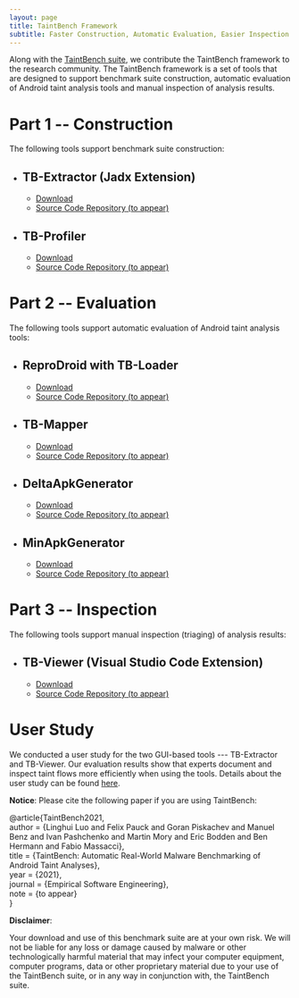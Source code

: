 ```yaml
---
layout: page
title: TaintBench Framework
subtitle: Faster Construction, Automatic Evaluation, Easier Inspection
---
```

Along with the [TaintBench suite](taintbenchSuite.md), we contribute the TaintBench framework to the research community. The TaintBench framework is a set of tools that are designed to support benchmark suite construction, automatic evaluation of Android taint analysis tools and manual inspection of analysis results.  
# Part 1 -- Construction
The following tools support benchmark suite construction:
- ## TB-Extractor (Jadx Extension)
  - [Download](https://github.com/TaintBench/TaintBench/releases/download/TBFramework/TBExtractor-EMSE.zip)
  - [Source Code Repository (to appear)]()
- ## TB-Profiler 
  - [Download](https://github.com/TaintBench/TaintBench/releases/download/TBFramework/TB-Profiler-0.0.1-EMSE.zip)
  - [Source Code Repository (to appear)]()

# Part 2 -- Evaluation
The following tools support automatic evaluation of Android taint analysis tools:
- ## ReproDroid with TB-Loader
  - [Download](https://github.com/TaintBench/TaintBench/releases/download/TBFramework/BREW-2.0.0-SNAPSHOT-EMSE.zip)
  - [Source Code Repository (to appear)]()

- ## TB-Mapper
  - [Download](https://github.com/TaintBench/TaintBench/releases/download/TBFramework/TBSaSMapper-1.0-SNAPSHOT-EMSE.zip)
  - [Source Code Repository (to appear)]()

- ## DeltaApkGenerator
  - [Download](https://github.com/TaintBench/TaintBench/releases/download/TBFramework/DeltaApkGenerator-0.0.2-EMSE.zip)
  - [Source Code Repository (to appear)]()

- ## MinApkGenerator
  - [Download](https://github.com/TaintBench/TaintBench/releases/download/TBFramework/MinApkGenerator-0.0.1-SNAPSHOT-EMSE.zip)
  - [Source Code Repository (to appear)]()

# Part 3 -- Inspection
The following tools support manual inspection (triaging) of analysis results:
- ## TB-Viewer (Visual Studio Code Extension)
  - [Download](https://github.com/TaintBench/TaintBench/releases/download/TBFramework/TB-Viewer-0.0.1-EMSE.zip)
  - [Source Code Repository (to appear)]()

# User Study
We conducted a user study for the two GUI-based tools --- TB-Extractor and TB-Viewer. Our evaluation results show that experts document and inspect taint flows more efficiently when using the tools. Details about the user study can be found [here](userstudy.md).


**Notice**: Please cite the following paper if you are using TaintBench: 

@article{TaintBench2021, <br>
author = {Linghui Luo and Felix Pauck and Goran Piskachev and Manuel Benz and Ivan Pashchenko and Martin Mory and Eric Bodden and Ben Hermann and Fabio Massacci},<br>
title = {TaintBench: Automatic Real-World Malware Benchmarking of Android Taint Analyses}, <br>
year = {2021}, <br>
journal = {Empirical Software Engineering}, <br>
note = {to appear} <br>
}

**Disclaimer**:

Your download and use of this benchmark suite are at your own risk.
We will not be liable for any loss or damage caused by malware or other technologically harmful material that may infect your computer equipment, computer programs, data or other proprietary material due to your use of the TaintBench suite, or in any way in conjunction with, the TaintBench suite.
